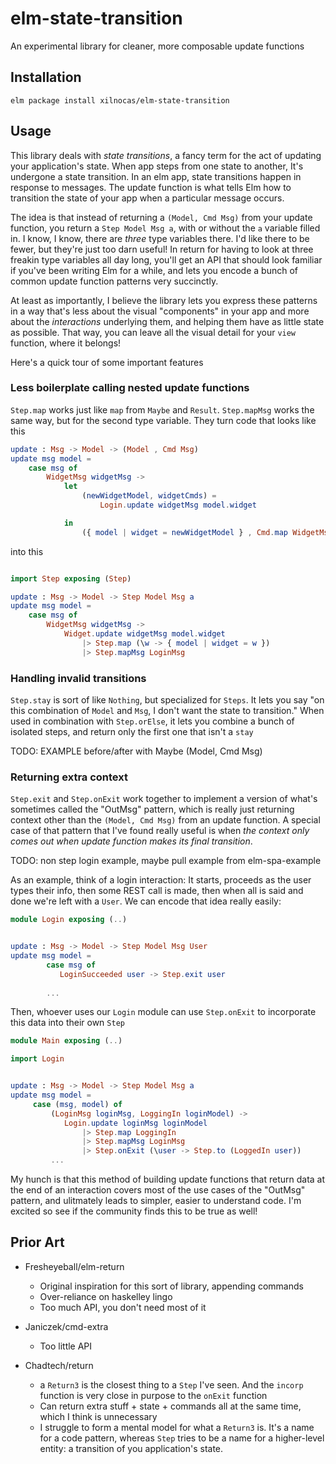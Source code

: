 # elm-state-transition
An experimental library for cleaner, more composable update functions

## Installation

```
elm package install xilnocas/elm-state-transition
```

## Usage

This library deals with _state transitions_, a fancy term for the act of updating your application's state. When app steps from one state to another, It's undergone a state transition. In an elm app, state transitions happen in response to messages. The update function is what tells Elm how to transition the state of your app when a particular message occurs.

The idea is that instead of returning a `(Model, Cmd Msg)` from your update function, you return a `Step Model Msg a`, with or without the `a` variable filled in. I know, I know, there are _three_ type variables there. I'd like there to be fewer, but they're just too darn useful! In return for having to look at three freakin type variables all day long, you'll get an API that should look familiar if you've been writing Elm for a while, and lets you encode a bunch of common update function patterns very succinctly. 

At least as importantly, I believe the library lets you express these patterns in a way that's less about the visual "components" in your app and more about the _interactions_ underlying them, and helping them have as little state as possible. That way, you can leave all the visual detail for your `view` function, where it belongs!

Here's a quick tour of some important features

### Less boilerplate calling nested update functions

`Step.map` works just like `map` from `Maybe` and `Result`. `Step.mapMsg` works the same way, but for the second type variable. They turn code that looks like this

```elm
update : Msg -> Model -> (Model , Cmd Msg)
update msg model = 
    case msg of 
        WidgetMsg widgetMsg -> 
            let 
                (newWidgetModel, widgetCmds) =
                    Login.update widgetMsg model.widget

            in
                ({ model | widget = newWidgetModel } , Cmd.map WidgetMsg widgetCmds)                    
```

into this

```elm

import Step exposing (Step)

update : Msg -> Model -> Step Model Msg a
update msg model = 
    case msg of 
        WidgetMsg widgetMsg -> 
            Widget.update widgetMsg model.widget
                |> Step.map (\w -> { model | widget = w })
                |> Step.mapMsg LoginMsg

```

### Handling invalid transitions

`Step.stay` is sort of like `Nothing`, but specialized for `Steps`. It lets you say "on this combination of `Model` and `Msg`, I don't want the state to transition." When used in combination with `Step.orElse`, it lets you combine a bunch of isolated steps, and return only the first one that isn't a `stay`

TODO: EXAMPLE before/after with Maybe (Model, Cmd Msg)

### Returning extra context

`Step.exit` and `Step.onExit` work together to implement a version of what's sometimes called the "OutMsg" pattern, which is really just returning context other than the `(Model, Cmd Msg)` from an update function. A special case of that pattern that I've found really useful is when *the context only comes out when update function makes its final transition*. 

TODO: non step login example, maybe pull example from elm-spa-example

As an example, think of a login interaction: It starts, proceeds as the user types their info, then some REST call is made, then when all is said and done we're left with a `User`. We can encode that idea really easily:


```elm
module Login exposing (..)


update : Msg -> Model -> Step Model Msg User
update msg model = 
        case msg of 
           LoginSucceeded user -> Step.exit user
        
        ...
```

Then, whoever uses our `Login` module can use `Step.onExit` to incorporate this data into their own `Step`

```elm
module Main exposing (..)

import Login


update : Msg -> Model -> Step Model Msg a
update msg model = 
     case (msg, model) of 
         (LoginMsg loginMsg, LoggingIn loginModel) -> 
            Login.update loginMsg loginModel
                |> Step.map LoggingIn
                |> Step.mapMsg LoginMsg
                |> Step.onExit (\user -> Step.to (LoggedIn user))
         ...
```

My hunch is that this method of building update functions that return data at the end of an interaction covers most of the use cases of the "OutMsg" pattern, and ulitmately leads to simpler, easier to understand code. I'm excited so see if the community finds this to be true as well!


## Prior Art

* Fresheyeball/elm-return
    * Original inspiration for this sort of library, appending commands
    * Over-reliance on haskelley lingo
    * Too much API, you don't need most of it

* Janiczek/cmd-extra
    * Too little API

* Chadtech/return
    * a `Return3` is the closest thing to a `Step` I've seen. And the `incorp` function is very close in purpose to the `onExit` function
    * Can return extra stuff + state + commands all at the same time, which I think is unnecessary
    * I struggle to form a mental model for what a `Return3` is. It's a name for a code pattern, whereas `Step` tries to be a name for a higher-level entity: a transition of you application's state.